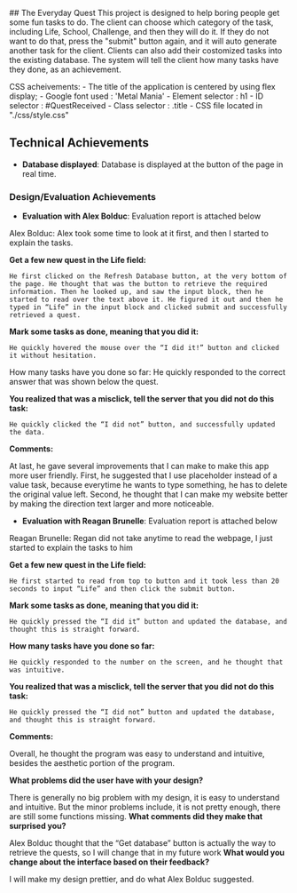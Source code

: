 ​​## The Everyday Quest
This project is designed to help boring people get some fun tasks to do. The client can choose which category of the task, including Life, School, Challenge, and then they will do it. If they do not want to do that, press the "submit" button again, and it will auto generate another task for the client. Clients can also add their costomized tasks into the existing database. The system will tell the client how many tasks have they done, as an achievement.

CSS acheivements:
    - The title of the application is centered by using flex display;
    - Google font used : 'Metal Mania'
    - Element selector : h1
    - ID selector : #QuestReceived
    - Class selector : .title
    - CSS file located in "./css/style.css"
## Technical Achievements
- **Database displayed**: Database is displayed at the button of the page in real time.

### Design/Evaluation Achievements
- **Evaluation with Alex Bolduc**: Evaluation report is attached below

Alex Bolduc:
Alex took some time to look at it first, and then I started to explain the tasks.

**Get a few new quest in the Life field:**

	He first clicked on the Refresh Database button, at the very bottom of the page. He thought that was the button to retrieve the required information. Then he looked up, and saw the input block, then he started to read over the text above it. He figured it out and then he typed in “Life” in the input block and clicked submit and successfully retrieved a quest.
	
**Mark some tasks as done, meaning that you did it:**

	He quickly hovered the mouse over the “I did it!” button and clicked it without hesitation.
How many tasks have you done so far:
He quickly responded to the correct answer that was shown below the quest.	

**You realized that was a misclick, tell the server that you did not do this task:**

	He quickly clicked the “I did not” button, and successfully updated the data.
	
**Comments:**

At last, he gave several improvements that I can make to make this app more user friendly.
First, he suggested that I use placeholder instead of a value task, because everytime he wants to type something, he has to delete the original value left.
Second, he thought that I can make my website better by making the direction text larger and more noticeable.

- **Evaluation with Reagan Brunelle**: Evaluation report is attached below

Reagan Brunelle:
Regan did not take anytime to read the webpage, I just started to explain the tasks to him

**Get a few new quest in the Life field:**

	He first started to read from top to button and it took less than 20 seconds to input “Life” and then click the submit button.
**Mark some tasks as done, meaning that you did it:**

	He quickly pressed the “I did it” button and updated the database, and thought this is straight forward.
**How many tasks have you done so far:**

	He quickly responded to the number on the screen, and he thought that was intuitive.
**You realized that was a misclick, tell the server that you did not do this task:**

	He quickly pressed the “I did not” button and updated the database, and thought this is straight forward.
**Comments:**

Overall, he thought the program was easy to understand and intuitive, besides the aesthetic portion of the program.

**What problems did the user have with your design?**

There is generally no big problem with my design, it is easy to understand and intuitive. But the minor problems include, it is not pretty enough, there are still some functions missing.
**What comments did they make that surprised you?**

Alex Bolduc thought that the “Get database” button is actually the way to retrieve the quests, so I will change that in my future work
**What would you change about the interface based on their feedback?**

I will make my design prettier, and do what Alex Bolduc suggested.
